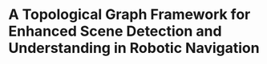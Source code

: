 # A Topological Graph Framework for Enhanced Scene Detection and Understanding in Robotic Navigation
